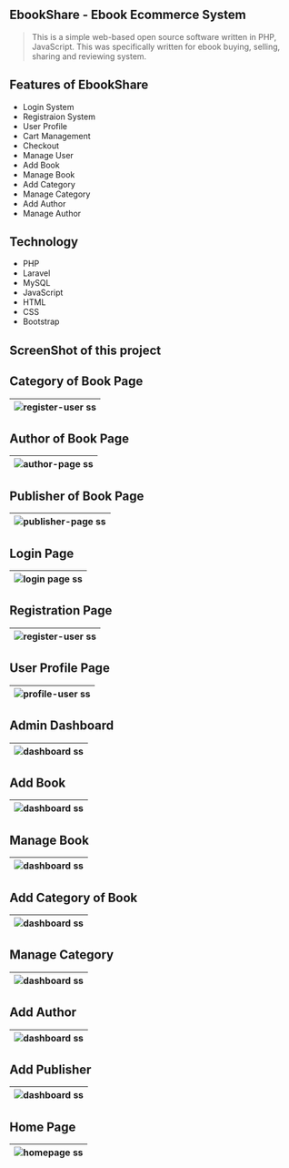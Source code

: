 ## EbookShare - Ebook Ecommerce System
<blockquote><p>This is a simple web-based open source software written in PHP, JavaScript. This was specifically written for ebook buying, selling, sharing and reviewing system.</p></blockquote>

## Features of EbookShare 
<ul>
    <li>Login System</li>
    <li>Registraion System</li>
    <li>User Profile</li>
    <li>Cart Management</li>
    <li>Checkout</li>
    <li>Manage User</li>
    <li>Add Book</li>
    <li>Manage Book</li>
    <li>Add Category</li>
    <li>Manage Category</li> 
    <li>Add Author</li>
    <li>Manage Author</li>
</ul>

## Technology
<ul>
    <li>PHP</li>
    <li>Laravel</li>
    <li>MySQL</li>
    <li>JavaScript</li>
    <li>HTML</li>
    <li>CSS</li>
    <li>Bootstrap</li>
</ul>

## ScreenShot of this project
## Category of Book Page
<table>
    <thead>
        <tr>
            <th>
                <img src="screenshots/category-book.png" alt="register-user ss">
            </th>
        </tr>
    </thead>
</table>

## Author of Book Page
<table>
    <thead>
        <tr>
            <th>
                <img src="screenshots/author-page.png" alt="author-page ss">
            </th>
        </tr>
    </thead>
</table>

## Publisher of Book Page
<table>
    <thead>
        <tr>
            <th>
                <img src="screenshots/publisher-page.png" alt="publisher-page ss">
            </th>
        </tr>
    </thead>
</table>

## Login Page
<table>
    <thead>
        <tr>
            <th>
                <img src="screenshots/login.png" alt="login page ss">
            </th>
        </tr>
    </thead>
</table>

## Registration Page
<table>
    <thead>
        <tr>
            <th>
                <img src="screenshots/registration.png" alt="register-user ss">
            </th>
        </tr>
    </thead>
</table>

## User Profile Page
<table>
    <thead>
        <tr>
            <th>
                <img src="screenshots/profile.png" alt="profile-user ss">
            </th>
        </tr>
    </thead>
</table>

## Admin Dashboard
<table>
    <thead>
        <tr>
            <th>
                <img src="screenshots/dashboard.png" alt="dashboard ss">
            </th>
        </tr>
    </thead>
</table>

## Add Book 
<table>
    <thead>
        <tr>
            <th>
                <img src="screenshots/add-book-info.png" alt="dashboard ss">
            </th>
        </tr>
    </thead>
</table>

## Manage Book
<table>
    <thead>
        <tr>
            <th>
                <img src="screenshots/book-manage.png" alt="dashboard ss">
            </th>
        </tr>
    </thead>
</table>


## Add Category of Book
<table>
    <thead>
        <tr>
            <th>
                <img src="screenshots/add-category.png" alt="dashboard ss">
            </th>
        </tr>
    </thead>
</table>

## Manage Category
<table>
    <thead>
        <tr>
            <th>
                <img src="screenshots/category-manage.png" alt="dashboard ss">
            </th>
        </tr>
    </thead>
</table>

## Add Author
<table>
    <thead>
        <tr>
            <th>
                <img src="screenshots/add-author.png" alt="dashboard ss">
            </th>
        </tr>
    </thead>
</table>

## Add Publisher
<table>
    <thead>
        <tr>
            <th>
                <img src="screenshots/add-publisher.png" alt="dashboard ss">
            </th>
        </tr>
    </thead>
</table>

## Home Page
<table>
    <thead>
        <tr>
            <th>
                <img src="screenshots/home-page.png" alt="homepage ss">
            </th>
        </tr>
    </thead>
</table>